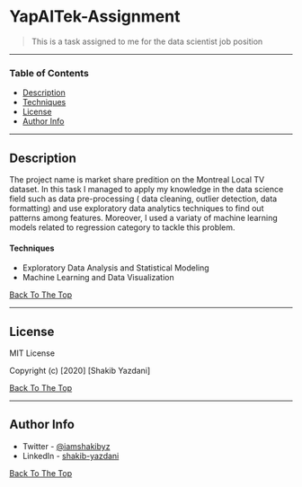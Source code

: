 # YapAITek-Assignment

> This is a task assigned to me for the data scientist job position

---

### Table of Contents

- [Description](#description)
- [Techniques](#techniques)
- [License](#license)
- [Author Info](#author-info)

---

## Description

The project name is market share predition on the Montreal Local TV dataset.
In this task I managed to apply my knowledge in the data science field such as data pre-processing ( data cleaning, outlier detection, 
data formatting) and use exploratory data analytics techniques to find out patterns among features. Moreover, I used a variaty of machine learning models related to regression category to tackle this problem.

#### Techniques

- Exploratory Data Analysis and Statistical Modeling
- Machine Learning and Data Visualization

[Back To The Top](#read-me-template)

---

## License

MIT License

Copyright (c) [2020] [Shakib Yazdani]


[Back To The Top](#read-me-template)

---

## Author Info

- Twitter - [@iamshakibyz](https://twitter.com/iamshakibyz)
- LinkedIn - [shakib-yazdani](https://www.linkedin.com/in/shakib-yazdani)

[Back To The Top](#read-me-template)
